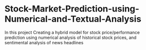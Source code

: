 # Stock-Market-Prediction-using-Numerical-and-Textual-Analysis
In this project Creating a hybrid model for stock price/performance prediction using numerical analysis of historical stock prices, and sentimental analysis of news headlines
